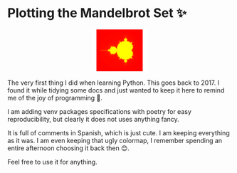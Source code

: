 # Plotting the Mandelbrot Set ✨

<p align="center">
    <img src="mandelbrot-set.png" width="25%" />
</p>

The very first thing I did when learning Python. This goes back to 2017. I found it while tidying some docs and just wanted to keep it here to remind me of the joy of programming 🥹.

I am adding venv packages specifications with poetry for easy reproducibility, but clearly it does not uses anything fancy.

It is full of comments in Spanish, which is just cute. I am keeping everything as it was. I am even keeping that ugly colormap, I remember spending an entire afternoon choosing it back then 😊.

Feel free to use it for anything.